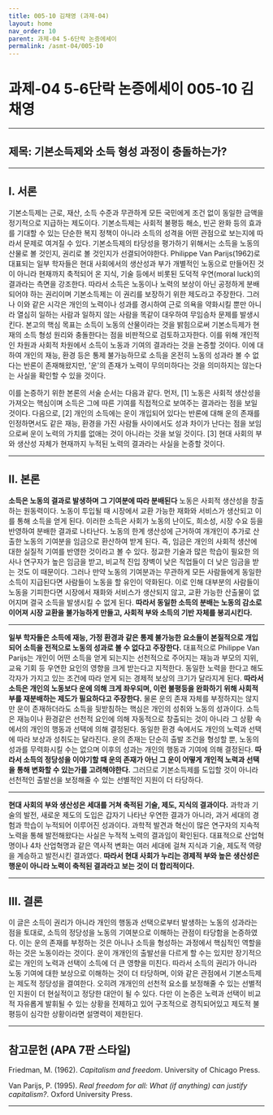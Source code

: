 ```yaml
---
title: 005-10 김채영 (과제-04)
layout: home
nav_order: 10
parent: 과제-04 5-6단락 논증에세이
permalink: /asmt-04/005-10
---
```


# 과제-04 5-6단락 논증에세이 005-10 김채영 

---

## 제목: 기본소득제와 소득 형성 과정이 충돌하는가?

---

## I. 서론

기본소득제는 근로, 재산, 소득 수준과 무관하게 모든 국민에게 조건 없이 동일한 금액을 정기적으로 지급하는 제도이다. 기본소득제는 사회적 불평등 해소, 빈곤 완화 등의 효과를 기대할 수 있는 단순한 복지 정책이 아니라 소득의 성격을 어떤 관점으로 보는지에 따라서 문제로 여겨질 수 있다. 기본소득제의 타당성을 평가하기 위해서는 소득을 노동의 산물로 볼 것인지, 권리로 볼 것인지가 선결되어야한다. Philippe Van Parijs(1962)로 대표되는 일부 학자들은 현대 사회에서의 생산성과 부가 개별적인 노동으로 만들어진 것이 아니라 현재까지 축적되어 온 지식, 기술 등에서 비롯된 도덕적 우연(moral luck)의 결과라는 측면을 강조한다. 따라서 소득은 노동이나 노력의 보상이 아닌 공정하게 분배되어야 하는 권리이며 기본소득제는 이 권리를 보장하기 위한 제도라고 주장한다. 그러나 이와 같은 시각은 개인의 노력이나 성과를 경시하여 근로 의욕을 약화시킬 뿐만 아니라 열심히 일하는 사람과 일하지 않는 사람을 똑같이 대우하여 무임승차 문제를 발생시킨다. 본고의 핵심 목표는 소득이 노동의 산물이라는 것을 밝힘으로써 기본소득제가 현재의 소득 형성 원리와 충돌한다는 점을 비판적으로 검토하고자한다. 이를 위해 개인적인 차원과 사회적 차원에서 소득이 노동과 기여의 결과라는 것을 논증할 것이다. 이에 대하여 개인의 재능, 환경 등은 통제 불가능하므로 소득을 온전히 노동의 성과라 볼 수 없다는 반론이 존재해왔지만, '운'의 존재가 노력이 무의미하다는 것을 의미하지는 않는다는 사실을 확인할 수 있을 것이다.

이를 논증하기 위한 본론의 서술 순서는 다음과 같다. 먼저, [1] 노동은 사회적 생산성을 가져오는 핵심이며 소득은 그에 따른 기여를 직접적으로 보여주는 결과라는 점을 보일 것이다.  다음으로, [2] 개인의 소득에는 운이 개입되어 있다는 반론에 대해 운의 존재를 인정하면서도 같은 재능, 환경을 가진 사람들 사이에서도 성과 차이가 난다는 점을 보임으로써 운이 노력의 가치를 없애는 것이 아니라는 것을 보일 것이다. [3] 현대 사회의 부와 생산성 자체가 현재까지 누적된 노력의 결과라는 사실을 논증할 것이다.

---

## II. 본론

**소득은 노동의 결과로 발생하며 그 기여분에 따라 분배된다** 노동은 사회적 생산성을 창출하는 원동력이다. 노동이 투입될 때 시장에서 교환 가능한 재화와 서비스가 생산되고 이를 통해 소득을 얻게 된다. 이러한 소득은 사회가 노동의 난이도, 희소성, 시장 수요 등을 반영하여 분배한 결과로 나타난다. 노동의 한계 생산성에 근거하여 개개인이 추가로 산출한 노동의 기여분을 임금으로 환산하여 받게 된다. 즉, 임금은 개인의 사회적 생산에 대한 실질적 기여를 반영한 것이라고 볼 수 있다. 정교한 기술과 많은 학습이 필요한 의사나 연구자가 높은 임금을 받고, 비교적 진입 장벽이 낮은 직업들이 더 낮은 임금을 받는 것도 이 때문이다. 그러나 만약 노동의 기여분과는 무관하게 모든 사람들에게 동일한 소득이 지급된다면 사람들이 노동을 할 유인이 약화된다. 이로 인해 대부분의 사람들이 노동을 기피한다면 시장에서 재화와 서비스가 생산되지 않고, 교환 가능한 산출물이 없어지며 결국 소득을 발생시킬 수 없게 된다. **따라서 동일한 소득의 분배는 노동의 감소로 이어져 시장 교환을 불가능하게 만들고, 사회적 부와 소득의 기반 자체를 붕괴시킨다.**

---

**일부 학자들은 소득에 재능, 가정 환경과 같은 통제 불가능한 요소들이 본질적으로 개입되어 소득을 전적으로 노동의 성과로 볼 수 없다고 주장한다.** 대표적으로 Philippe Van Parijs는 개인이 어떤 소득을 얻게 되는지는 선천적으로 주어지는 재능과 부모의 지위, 교육 기회 등 우연한 요인의 영향을 크게 받는다고 지적한다. 동일한 노력을 한다고 해도 각자가 가지고 있는 조건에 따라 얻게 되는 경제적 보상의 크기가 달라지게 된다. **따라서 소득은 개인의 노동보다 운에 의해 크게 좌우되며, 이런 불평등을 완화하기 위해 사회적 부를 재분배하는 제도가 필요하다고 주장한다.** 물론 운의 존재 자체를 부정하지는 않지만 운이 존재하더라도 소득을 뒷받침하는 핵심은 개인의 성취와 노동의 성과이다. 소득은 재능이나 환경같은 선천적 요인에 의해 자동적으로 창출되는 것이 아니라 그 상황 속에서의 개인의 행동과 선택에 의해 결정된다. 동일한 환경 속에서도 개인의 노력과 선택에 따라 보상과 성취도는 달라진다. 운의 존재는 단순히 출발 조건을 형성할 뿐, 노동의 성과를 무력화시킬 수는 없으며 이후의 성과는 개인의 행동과 기여에 의해 결정된다. **따라서 소득의 정당성을 이야기할 때 운의 존재가 아닌 그 운이 어떻게 개인적 노력과 선택을 통해 변화할 수 있는가를 고려해야한다.** 그러므로 기본소득제를 도입할 것이 아니라 선천적인 출발선을 보정해줄 수 있는 선별적인 지원이 더 타당하다.

---

**현대 사회의 부와 생산성은 세대를 거쳐 축적된 기술, 제도, 지식의 결과이다.** 과학과 기술의 발전, 새로운 제도의 도입은 갑자기 나타난 우연한 결과가 아니라, 과거 세대의 경험과 학습이 누적되어 이루어진 성과이다. 과학적 발견과 혁신이 많은 연구자의 지속적 노력을 통해 발전해왔다는 사실은 누적적 노력의 결과임이 확인된다. 대표적으로 산업혁명이나 4차 산업혁명과 같은 역사적 변화는 여러 세대에 걸쳐 지식과 기술, 제도적 역량을 계승하고 발전시킨 결과였다. **따라서 현대 사회가 누리는 경제적 부와 높은 생산성은 행운이 아니라 노력이 축적된 결과라고 보는 것이 더 합리적이다.**  

---

## III. 결론 

이 글은 소득이 권리가 아니라 개인의 행동과 선택으로부터 발생하는 노동의 성과라는 점을 토대로, 소득의 정당성을 노동의 기여분으로 이해하는 관점이 타당함을 논증하였다. 이는 운의 존재를 부정하는 것은 아니나 소득을 형성하는 과정에서 핵심적인 역할을 하는 것은 노동이라는 것이다. 운이 개개인의 출발선을 다르게 할 수는 있지만 장기적으로는 개인의 노력과 선택이 소득에 더 큰 영향을 미친다. 따라서 소득의 권리가 아니라 노동 기여에 대한 보상으로 이해하는 것이 더 타당하며, 이와 같은 관점에서 기본소득제는 제도적 정당성을 결여한다. 오히려 개개인의 선천적 요소를 보정해줄 수 있는 선별적인 지원이 더 현실적이고 정당한 대안이 될 수 있다. 다만 이 논증은 노력과 선택이 비교적 자유롭게 발휘될 수 있는 상황을 전제하고 있어 구조적으로 경직되어있고 제도적 불평등이 심각한 상황이라면 설명력이 제한된다.

---

## 참고문헌 (APA 7판 스타일)

Friedman, M. (1962). *Capitalism and freedom*. University of Chicago Press.  

Van Parijs, P. (1995). *Real freedom for all: What (if anything) can justify capitalism?*. Oxford University Press. 

---

